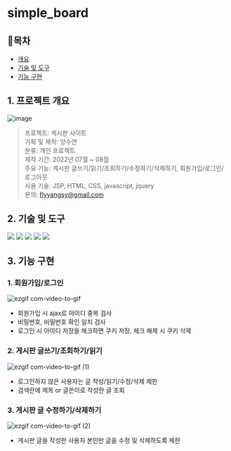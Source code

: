 # simple_board

## 📘목차
- [개요](#1-프로젝트-개요)
- [기술 및 도구](#2-기술-및-도구)
- [기능 구현](#3-기능-구현)

## 1. 프로젝트 개요
![image](https://github.com/Muggle-1133/simple_board/assets/97649633/268468ac-0a58-486c-92a5-e13c79faad84)
> 프로젝트: 게시판 사이트<br />
> 기획 및 제작: 양수연<br />
> 분류: 개인 프로젝트<br />
> 제작 기간: 2022년 07월 ~ 08월<br />
> 주요 기능: 게시판 글쓰기/읽기/조회하기/수정하기/삭제하기, 회원가입/로그인/로그아웃<br />
> 사용 기술: JSP, HTML, CSS, javascript, jquery<br />
> 문의: flyyangsy@gmail.com

## 2. 기술 및 도구
<img src="https://img.shields.io/badge/java-007396?style=for-the-badge&logo=java&logoColor=white"> <img src="https://img.shields.io/badge/html5-E34F26?style=for-the-badge&logo=html5&logoColor=white"> <img src="https://img.shields.io/badge/css-1572B6?style=for-the-badge&logo=css3&logoColor=white"> <img src="https://img.shields.io/badge/javascript-F7DF1E?style=for-the-badge&logo=javascript&logoColor=black"> <img src="https://img.shields.io/badge/jquery-0769AD?style=for-the-badge&logo=jquery&logoColor=white">

## 3. 기능 구현
### 1. 회원가입/로그인
![ezgif com-video-to-gif](https://github.com/Muggle-1133/simple_board/assets/97649633/9c018309-a5bf-4fd7-bad0-03211a9f92f1)
- 회원가입 시 ajax로 아이디 중복 검사
- 비밀번호, 비밀번호 확인 일치 검사
- 로그인 시 아이디 저장을 체크하면 쿠키 저장, 체크 해제 시 쿠키 삭제

### 2. 게시판 글쓰기/조회하기/읽기
![ezgif com-video-to-gif (1)](https://github.com/Muggle-1133/simple_board/assets/97649633/cbc5582c-ca5d-4eb5-9a8b-6914b128996b)
- 로그인하지 않은 사용자는 글 작성/읽기/수정/삭제 제한
- 검색란에 제목 or 글쓴이로 작성한 글 조회

### 3. 게시판 글 수정하기/삭제하기
![ezgif com-video-to-gif (2)](https://github.com/Muggle-1133/simple_board/assets/97649633/ef5b3670-3bf2-432b-bc4d-67b914dc6dec)
- 게시판 글을 작성한 사용자 본인만 글을 수정 및 삭제하도록 제한
